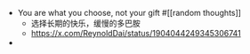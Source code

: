 - You are what you choose, not your gift #[[random thoughts]]
	- 选择长期的快乐，缓慢的多巴胺
	- https://x.com/ReynoldDai/status/1904044249345306741
-